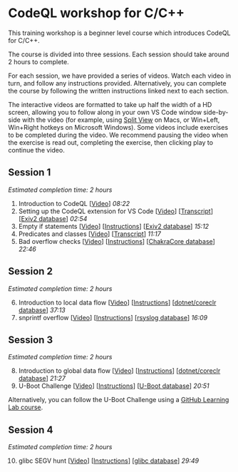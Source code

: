 # CodeQL workshop for C/C++

This training workshop is a beginner level course which introduces CodeQL for C/C++.

The course is divided into three sessions. Each session should take around 2 hours to complete.

For each session, we have provided a series of videos. Watch each video in turn, and follow any instructions provided. Alternatively, you can complete the course by following the written instructions linked next to each section.

The interactive videos are formatted to take up half the width of a HD screen, allowing you to follow along in your own VS Code window side-by-side with the video (for example, using [Split View](https://youtu.be/cYGrlEtqaVw) on Macs, or Win+Left, Win+Right hotkeys on Microsoft Windows). Some videos include exercises to be completed during the video. We recommend pausing the video when the exercise is read out, completing the exercise, then clicking play to continue the video.

## Session 1

_Estimated completion time: 2 hours_

1. Introduction to CodeQL [[Video](https://drive.google.com/file/d/1DdyD5PGy6LeV2urnitiiwWeBVyNHy20G/view?usp=sharing)] _08:22_
2. Setting up the CodeQL extension for VS Code [[Video](https://drive.google.com/file/d/1bS5DzKhQzofejr-ZgnbYaezucjhKgqgc/view?usp=sharing)] [[Transcript](session-1/installing-vs-code.md)] [[Exiv2 database](http://downloads.lgtm.com/snapshots/cpp/exiv2/Exiv2_exiv2_b090f4d.zip)] _02:54_
3. Empty if statements [[Video](https://drive.google.com/file/d/1muud6R6Z5XUfE2r6MVyP71KyYYrOnAvr/view?usp=sharing)] [[Instructions](https://gist.github.com/lcartey/323731b3de439b2fad7b499fee83b842#file-codeql-workshop-cpp-empty-if-stmt-md)]  [[Exiv2 database](http://downloads.lgtm.com/snapshots/cpp/exiv2/Exiv2_exiv2_b090f4d.zip)] _15:12_
4. Predicates and classes [[Video](https://drive.google.com/file/d/14zShBCHYzU8TdcVPcNepZ7AGb9JwEu92/view?usp=sharing)] [[Transcript](https://gist.github.com/lcartey/323731b3de439b2fad7b499fee83b842#file-codeql-workshop-cpp-predicates-and-classes-md)]  _11:17_
5. Bad overflow checks [[Video](https://drive.google.com/file/d/1ts05movEiHC05wnZmSLzUNYybmVVBLPf/view?usp=sharing)] [[Instructions](https://gist.github.com/lcartey/37c452f9f4a6c56f9d3e0c4a54da27ce)] [[ChakraCore database](https://downloads.lgtm.com/snapshots/cpp/microsoft/chakracore/ChakraCore-revision-2017-April-12--18-13-26.zip)]  _22:46_


## Session 2

_Estimated completion time: 2 hours_

6. Introduction to local data flow [[Video](https://drive.google.com/file/d/1vTNFKYcAiGY-xurFUgg0hRDBBAKNt_9E/view?usp=sharing)] [[Instructions](https://gist.github.com/lcartey/db74e6041393062f9deef67456a229d3)]  [[dotnet/coreclr database](http://downloads.lgtm.com/snapshots/cpp/dotnet/coreclr/dotnet_coreclr_fbe0c77.zip)] _37:13_
7. snprintf overflow [[Video](https://drive.google.com/file/d/1zyu4AzKtqNKB-KR8MoHIh2ZflKgTzP5j/view?usp=sharing)] [[Instructions](https://gist.github.com/lcartey/e0455b5787d8d5745025090199348d37)] [[rsyslog database](https://downloads.lgtm.com/snapshots/cpp/rsyslog/rsyslog/rsyslog-all-revision-2018-April-27--14-12-31.zip)]  _16:09_

## Session 3

_Estimated completion time: 2 hours_

8. Introduction to global data flow [[Video](https://drive.google.com/file/d/11HAZoo_2ZcEezY4qlTWIFmad-VU82A-y/view?usp=sharing)] [[Instructions](https://gist.github.com/lcartey/a53ff1221f4a50aad639d35df8b2e99a)]  [[dotnet/coreclr database](http://downloads.lgtm.com/snapshots/cpp/dotnet/coreclr/dotnet_coreclr_fbe0c77.zip)] _21:27_
9. U-Boot Challenge [[Video](https://drive.google.com/file/d/1pXKQxuKLSJQOo0Kmwci-PUy8JTih5fCB/view?usp=sharing)] [[Instructions](https://gist.github.com/lcartey/1ccd2bdf1684501178db9183475d7dde)] [[U-Boot database](https://downloads.lgtm.com/snapshots/cpp/uboot/u-boot_u-boot_cpp-srcVersion_d0d07ba86afc8074d79e436b1ba4478fa0f0c1b5-dist_odasa-2019-07-25-linux64.zip)]  _20:51_

Alternatively, you can follow the U-Boot Challenge using a [GitHub Learning Lab course](https://lab.github.com/githubtraining/codeql-u-boot-challenge-(cc++)).

## Session 4

_Estimated completion time: 2 hours_

10.  glibc SEGV hunt [[Video](https://drive.google.com/file/d/1e7zgYsQqP6q1p3T1zBKXN6JetQeG7k5p/view?usp=sharing)] [[Instructions](https://gist.github.com/lcartey/0b00835ca44c35326ba82855824ad8c1)]  [[glibc database](https://downloads.lgtm.com/snapshots/cpp/GNU/glibc/bminor_glibc_cpp-srcVersion_333221862ecbebde60dd16e7ca17d26444e62f50-dist_odasa-lgtm-2019-04-08-af06f68-linux64.zip)] _29:49_
